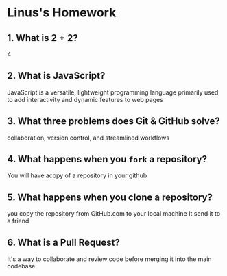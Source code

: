 # Linus's Homework

## 1. What is 2 + 2?

4

## 2. What is JavaScript?

JavaScript is a versatile, lightweight programming language primarily used to add interactivity and dynamic features to web pages

## 3. What three problems does Git & GitHub solve?

collaboration, version control, and streamlined workflows

## 4. What happens when you `fork` a repository?

You will have acopy of a repository in your github 


## 5. What happens when you clone a repository?
 you copy the repository from GitHub.com to your local machine
It send it to a friend

## 6. What is a Pull Request?
It's a way to collaborate and review code before merging it into the main codebase. 

